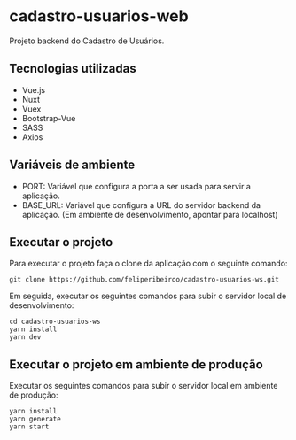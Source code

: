 # cadastro-usuarios-web

Projeto backend do Cadastro de Usuários.

## Tecnologias utilizadas
- Vue.js
- Nuxt
- Vuex
- Bootstrap-Vue
- SASS
- Axios

## Variáveis de ambiente
- PORT: Variável que configura a porta a ser usada para servir a aplicação.
- BASE_URL: Variável que configura a URL do servidor backend da aplicação. (Em ambiente de desenvolvimento, apontar para localhost)

## Executar o projeto
Para executar o projeto faça o clone da aplicação com o seguinte comando:
```
git clone https://github.com/feliperibeiroo/cadastro-usuarios-ws.git
```

Em seguida, executar os seguintes comandos para subir o servidor local de desenvolvimento:
```
cd cadastro-usuarios-ws
yarn install
yarn dev
```

## Executar o projeto em ambiente de produção
Executar os seguintes comandos para subir o servidor local em ambiente de produção:
```
yarn install
yarn generate
yarn start
```
